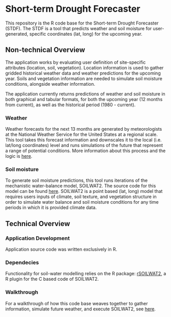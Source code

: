 # Short-term Drought Forecaster

This repository is the R code base for the Short-term Drought Forecaster (STDF). The STDF is 
a tool that predicts weather and soil moisture for user-generated, specific coordinates (lat, long) 
for the upcoming year. 

## Non-technical Overview

The application works by evaluating user definition of site-specific attributes (location, soil, vegetation). 
Location information is used to gather gridded historical weather data and weather predictions for the 
upcoming year. Soils and vegetation information are needed to simulate soil moisture conditions, alongside
weather information. 

The application currently returns predictions of weather and soil moisture in both graphical and tabular formats,
for both the upcoming year (12 months from current), as well as the historical period (1980 - current).

### Weather

Weather forecasts for the next 13 months are generated by meteorologists at the National 
Weather Service for the United States at a regional scale. This tool takes this forecast information 
and downscales it to the local (i.e. lat/long coordinates) level and runs simulations of the future 
that represent a range of potential conditions. More information about this process and the logic is 
[here]().

### Soil moisture

To generate soil moisture predictions, this tool runs iterations of the mechanistic water-balance model,
SOILWAT2. The source code for this model can be found [here](https://github.com/DrylandEcology/SOILWAT2). 
SOILWAT2 is a point based (lat, long) model that requires users inputs of climate, soil texture, and 
vegetation structure in order to simulate water balance and soil moisture conditions
for any time periods in which it is provided climate data.

## Technical Overview

### Application Development

Application source code was written exclusively in R. 

### Dependecies
Functionality for soil-water modelling relies on the R package: [rSOILWAT2](https://github.com/DrylandEcology/rSOILWAT2),
a R plugin for the C based code of SOILWAT2.

### Walkthrough

For a walkthrough of how this code base weaves together to gather information, simulate future weather, and execute SOILWAT2, 
see [here]().



